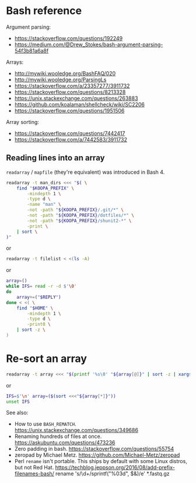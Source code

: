 # Bash reference

Argument parsing:
- https://stackoverflow.com/questions/192249
- https://medium.com/@Drew_Stokes/bash-argument-parsing-54f3b81a6a8f

Arrays:
- http://mywiki.wooledge.org/BashFAQ/020
- http://mywiki.wooledge.org/ParsingLs
- https://stackoverflow.com/a/23357277/3911732
- https://stackoverflow.com/questions/8213328
- https://unix.stackexchange.com/questions/263883
- https://github.com/koalaman/shellcheck/wiki/SC2206
- https://stackoverflow.com/questions/1951506

Array sorting:
- https://stackoverflow.com/questions/7442417
- https://stackoverflow.com/a/7442583/3911732

## Reading lines into an array

`readarray` / `mapfile` (they're equivalent) was introduced in Bash 4.

```bash
readarray -t man_dirs <<< "$( \
    find "$KOOPA_PREFIX" \
        -mindepth 1 \
        -type d \
        -name "man" \
        -not -path "${KOOPA_PREFIX}/.git/*" \
        -not -path "${KOOPA_PREFIX}/dotfiles/*" \
        -not -path "${KOOPA_PREFIX}/shunit2-*" \
        -print \
    | sort \
)"
```

or

```bash
readarray -t filelist < <(ls -A)
```

or

```bash
array=()
while IFS= read -r -d $'\0'
do
    array+=("$REPLY")
done < <( \
    find "$HOME" \
        -mindepth 1 \
        -type d \
        -print0 \
    | sort -z \
)
```

# Re-sort an array

```bash
readarray -t array <<< "$(printf '%s\0' "${array[@]}" | sort -z | xargs -0n1)"
```

or

```bash
IFS=$'\n' array=($(sort <<<"${array[*]}"))
unset IFS
```

See also:
- How to use `BASH_REMATCH`.
  https://unix.stackexchange.com/questions/349686
- Renaming hundreds of files at once.
  https://askubuntu.com/questions/473236
- Zero padding in bash.
  https://stackoverflow.com/questions/55754
- zeropad by Michael Metz.
  https://github.com/Michael-Metz/zeropad
- Perl `rename` isn't portable.
  This ships by default with some Linux distros, but not Red Hat.
  https://techblog.jeppson.org/2016/08/add-prefix-filenames-bash/
  rename 's/\d+/sprintf("%03d", $&)/e' *.fastq.gz
